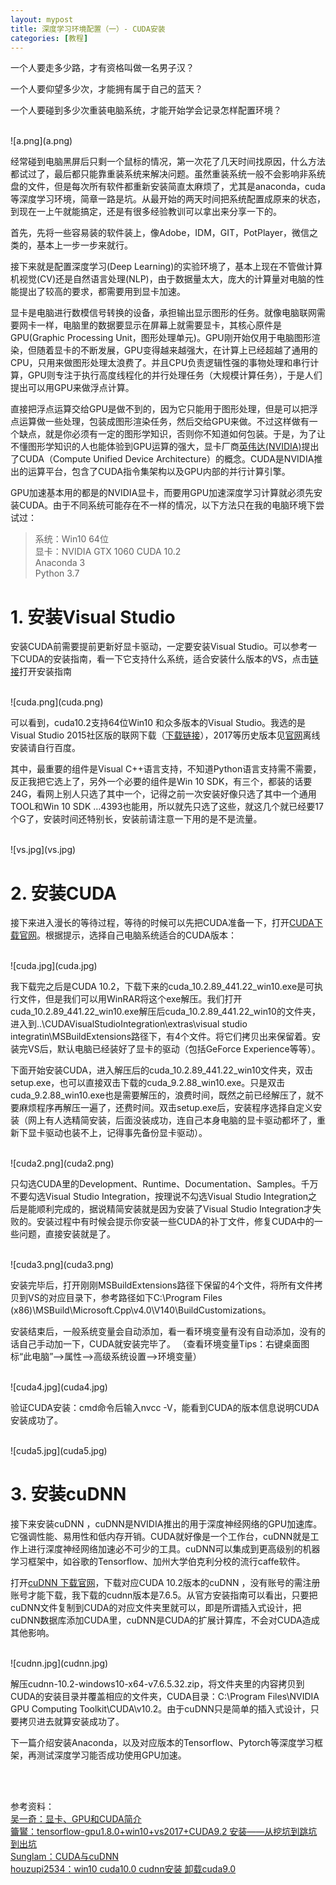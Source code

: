 ```yaml
---
layout: mypost
title: 深度学习环境配置（一）- CUDA安装
categories: [教程]
---
```


一个人要走多少路，才有资格叫做一名男子汉？

一个人要仰望多少次，才能拥有属于自己的蓝天？

一个人要碰到多少次重装电脑系统，才能开始学会记录怎样配置环境？

<br/>
![a.png](a.png)
<br/>

经常碰到电脑黑屏后只剩一个鼠标的情况，第一次花了几天时间找原因，什么方法都试过了，最后都只能靠重装系统来解决问题。虽然重装系统一般不会影响非系统盘的文件，但是每次所有软件都重新安装简直太麻烦了，尤其是anaconda，cuda等深度学习环境，简章一路是坑。从最开始的两天时间把系统配置成原来的状态，到现在一上午就能搞定，还是有很多经验教训可以拿出来分享一下的。

首先，先将一些容易装的软件装上，像Adobe，IDM，GIT，PotPlayer，微信之类的，基本上一步一步来就行。

接下来就是配置深度学习(Deep Learning)的实验环境了，基本上现在不管做计算机视觉(CV)还是自然语言处理(NLP)，由于数据量太大，庞大的计算量对电脑的性能提出了较高的要求，都需要用到显卡加速。

显卡是电脑进行数模信号转换的设备，承担输出显示图形的任务。就像电脑联网需要网卡一样，电脑里的数据要显示在屏幕上就需要显卡，其核心原件是GPU(Graphic Processing Unit，图形处理单元)。GPU刚开始仅用于电脑图形渲染，但随着显卡的不断发展，GPU变得越来越强大，在计算上已经超越了通用的CPU，只用来做图形处理太浪费了。并且CPU负责逻辑性强的事物处理和串行计算，GPU则专注于执行高度线程化的并行处理任务（大规模计算任务），于是人们提出可以用GPU来做浮点计算。

直接把浮点运算交给GPU是做不到的，因为它只能用于图形处理，但是可以把浮点运算做一些处理，包装成图形渲染任务，然后交给GPU来做。不过这样做有一个缺点，就是你必须有一定的图形学知识，否则你不知道如何包装。于是，为了让不懂图形学知识的人也能体验到GPU运算的强大，显卡厂商[英伟达(NVIDIA)](https://www.nvidia.cn/)提出了CUDA（Compute Unified Device Architecture）的概念。CUDA是NVIDIA推出的运算平台，包含了CUDA指令集架构以及GPU内部的并行计算引擎。

GPU加速基本用的都是的NVIDIA显卡，而要用GPU加速深度学习计算就必须先安装CUDA。由于不同系统可能存在不一样的情况，以下方法只在我的电脑环境下尝试过：

> 系统：Win10 64位    
> 显卡：NVIDIA GTX 1060
> CUDA 10.2   
> Anaconda 3   
> Python 3.7   

# 1. 安装Visual Studio  
安装CUDA前需要提前更新好显卡驱动，一定要安装Visual Studio。可以参考一下CUDA的安装指南，看一下它支持什么系统，适合安装什么版本的VS，点击[链接](https://docs.nvidia.com/cuda/cuda-installation-guide-microsoft-windows/index.html)打开安装指南

<br/>
![cuda.png](cuda.png)
<br/>

可以看到，cuda10.2支持64位Win10 和众多版本的Visual Studio。我选的是Visual Studio 2015社区版的联网下载（[下载链接](https://download.visualstudio.microsoft.com/download/pr/12135679/9c6995f2b181f91c891fcb80b2ea9900/vs_Community.exe)），2017等历史版本见[官网](https://docs.microsoft.com/en-us/visualstudio/productinfo/installing-an-earlier-release-of-vs2017#top)离线安装请自行百度。

其中，最重要的组件是Visual C++语言支持，不知道Python语言支持需不需要，反正我把它选上了，另外一个必要的组件是Win 10 SDK，有三个，都装的话要24G，看网上别人只选了其中一个，记得之前一次安装好像只选了其中一个通用TOOL和Win 10 SDK …4393也能用，所以就先只选了这些，就这几个就已经要17个G了，安装时间还特别长，安装前请注意一下用的是不是流量。

<br/>
![vs.jpg](vs.jpg)
<br/>


# 2. 安装CUDA  
接下来进入漫长的等待过程，等待的时候可以先把CUDA准备一下，打开[CUDA下载官网](https://developer.nvidia.com/cuda-toolkit-archive)。根据提示，选择自己电脑系统适合的CUDA版本：

<br/>
![cuda.jpg](cuda.jpg)
<br/>

我下载完之后是CUDA 10.2，下载下来的cuda_10.2.89_441.22_win10.exe是可执行文件，但是我们可以用WinRAR将这个exe解压。我们打开cuda_10.2.89_441.22_win10.exe解压后cuda_10.2.89_441.22_win10的文件夹，进入到..\CUDAVisualStudioIntegration\extras\visual studio integratin\MSBuildExtensions路径下，有4个文件。将它们拷贝出来保留着。安装完VS后，默认电脑已经装好了显卡的驱动（包括GeForce Experience等等）。

下面开始安装CUDA，进入解压后的cuda_10.2.89_441.22_win10文件夹，双击setup.exe，也可以直接双击下载的cuda_9.2.88_win10.exe。只是双击cuda_9.2.88_win10.exe也是需要解压的，浪费时间，既然之前已经解压了，就不要麻烦程序再解压一遍了，还费时间。双击setup.exe后，安装程序选择自定义安装（网上有人选精简安装，后面没装成功，连自己本身电脑的显卡驱动都坏了，重新下显卡驱动也装不上，记得事先备份显卡驱动）。

<br/>
![cuda2.png](cuda2.png)
<br/>

只勾选CUDA里的Development、Runtime、Documentation、Samples。千万不要勾选Visual Studio Integration，按理说不勾选Visual Studio Integration之后是能顺利完成的，据说精简安装就是因为安装了Visual Studio Integration才失败的。安装过程中有时候会提示你安装一些CUDA的补丁文件，修复CUDA中的一些问题，直接安装就是了。

<br/>
![cuda3.png](cuda3.png)
<br/>

安装完毕后，打开刚刚MSBuildExtensions路径下保留的4个文件，将所有文件拷贝到VS的对应目录下，参考路径如下C:\Program Files (x86)\MSBuild\Microsoft.Cpp\v4.0\V140\BuildCustomizations。 

安装结束后，一般系统变量会自动添加，看一看环境变量有没有自动添加，没有的话自己手动加一下，CUDA就安装完毕了。
（查看环境变量Tips：右键桌面图标“此电脑”-->属性-->高级系统设置-->环境变量）

<br/>
![cuda4.jpg](cuda4.jpg)
<br/>

验证CUDA安装：cmd命令后输入nvcc -V，能看到CUDA的版本信息说明CUDA安装成功了。

<br/>
![cuda5.jpg](cuda5.jpg)
<br/>

# 3. 安装cuDNN   
接下来安装cuDNN ，cuDNN是NVIDIA推出的用于深度神经网络的GPU加速库。它强调性能、易用性和低内存开销。CUDA就好像是一个工作台，cuDNN就是工作上进行深度神经网络加速必不可少的工具。cuDNN可以集成到更高级别的机器学习框架中，如谷歌的Tensorflow、加州大学伯克利分校的流行caffe软件。

打开[cuDNN 下载官网](https://developer.nvidia.com/rdp/cudnn-archive)，下载对应CUDA 10.2版本的cuDNN ，没有账号的需注册账号才能下载，我下载的cudnn版本是7.6.5。从官方安装指南可以看出，只要把cuDNN文件复制到CUDA的对应文件夹里就可以，即是所谓插入式设计，把cuDNN数据库添加CUDA里，cuDNN是CUDA的扩展计算库，不会对CUDA造成其他影响。

<br/>
![cudnn.jpg](cudnn.jpg)
<br/>

解压cudnn-10.2-windows10-x64-v7.6.5.32.zip，将文件夹里的内容拷贝到CUDA的安装目录并覆盖相应的文件夹，CUDA目录：C:\Program Files\NVIDIA GPU Computing Toolkit\CUDA\v10.2。由于cuDNN只是简单的插入式设计，只要拷贝进去就算安装成功了。


下一篇介绍安装Anaconda，以及对应版本的Tensorflow、Pytorch等深度学习框架，再测试深度学习能否成功使用GPU加速。


<br/>
<br/>

参考资料：  
[吴一奇：显卡、GPU和CUDA简介](https://blog.csdn.net/wu_nan_nan/article/details/45603299)  
[籥鸑：tensorflow-gpu1.8.0+win10+vs2017+CUDA9.2 安装——从挖坑到跳坑到出坑](https://blog.csdn.net/weixin_42359147/article/details/80622306)  
[Sunglam：CUDA与cuDNN](https://www.jianshu.com/p/622f47f94784)  
[houzupi2534：win10 cuda10.0 cudnn安装 卸载cuda9.0](https://blog.csdn.net/houzupi2534/article/details/100010836)  